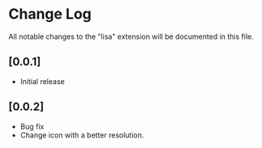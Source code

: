 # Change Log

All notable changes to the "lisa" extension will be documented in this file.

## [0.0.1]

- Initial release

## [0.0.2]

- Bug fix
- Change icon with a better resolution.